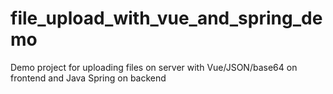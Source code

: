 # file_upload_with_vue_and_spring_demo
Demo project for uploading files on server with Vue/JSON/base64 on frontend and Java Spring on backend

